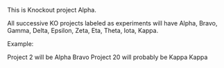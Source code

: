 This is Knockout project Alpha.

All successive KO projects labeled as experiments will have Alpha, Bravo, Gamma, Delta, Epsilon, Zeta, Eta, Theta, Iota, Kappa.

Example:

Project 2 will be Alpha Bravo
Project 20 will probably be Kappa Kappa
